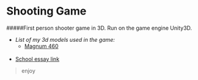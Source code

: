 # Shooting Game

#####First person shooter game in 3D. Run on the game engine Unity3D.

* *List of my 3d models used in the game:*
  * [Magnum 460](https://github.com/TheGoodFella/magnum460Blend)<br/><br/>
* [School essay link](http://tesine.marconirovereto.it/dettagli.html?2016.5BI.9)

>enjoy
